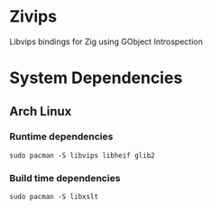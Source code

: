 # Zivips
Libvips bindings for Zig using GObject Introspection

# System Dependencies

## Arch Linux

### Runtime dependencies

```elvish
sudo pacman -S libvips libheif glib2
```

### Build time dependencies

```elvish
sudo pacman -S libxslt
```
